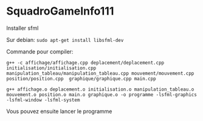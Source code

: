 # SquadroGameInfo111


Installer sfml

Sur debian:
```sudo apt-get install libsfml-dev```

Commande pour compiler:

```g++ -c affichage/affichage.cpp deplacement/deplacement.cpp initialisation/initialisation.cpp manipulation_tableau/manipulation_tableau.cpp mouvement/mouvement.cpp position/position.cpp  graphique/graphique.cpp main.cpp```


```g++ affichage.o deplacement.o initialisation.o manipulation_tableau.o mouvement.o position.o main.o graphique.o -o programme -lsfml-graphics -lsfml-window -lsfml-system```

Vous pouvez ensuite lancer le programme
